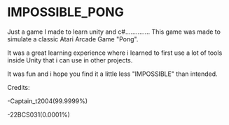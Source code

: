 # IMPOSSIBLE_PONG
Just a game I made to learn unity and c#..............
This game was made to simulate a classic Atari Arcade Game "Pong".

It was a great learning experience where i learned to first use a lot of tools inside Unity that i can use in other projects.

It was fun and i hope you find it a little less "IMPOSSIBLE" than intended.

Credits:

-Captain_t2004(99.9999%)

-22BCS031(0.0001%)
